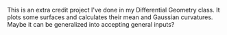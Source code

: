 This is an extra credit project I've done in my Differential Geometry class. 
It plots some surfaces and calculates their mean and Gaussian curvatures. Maybe it can be generalized into accepting general inputs?
